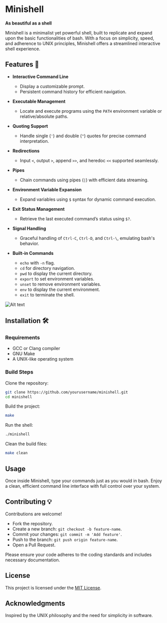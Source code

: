 # Minishell  
**As beautiful as a shell**  

Minishell is a minimalist yet powerful shell, built to replicate and expand upon the basic functionalities of bash. With a focus on simplicity, speed, and adherence to UNIX principles, Minishell offers a streamlined interactive shell experience.

## Features 🧩
- **Interactive Command Line**  
  - Display a customizable prompt.  
  - Persistent command history for efficient navigation.  

- **Executable Management**  
  - Locate and execute programs using the `PATH` environment variable or relative/absolute paths.  

- **Quoting Support**  
  - Handle single (`'`) and double (`"`) quotes for precise command interpretation.  

- **Redirections**  
  - Input `<`, output `>`, append `>>`, and heredoc `<<` supported seamlessly.  

- **Pipes**  
  - Chain commands using pipes (`|`) with efficient data streaming.  

- **Environment Variable Expansion**  
  - Expand variables using `$` syntax for dynamic command execution.  

- **Exit Status Management**  
  - Retrieve the last executed command’s status using `$?`.  

- **Signal Handling**  
  - Graceful handling of `Ctrl-C`, `Ctrl-D`, and `Ctrl-\`, emulating bash's behavior.  

- **Built-in Commands**  
  - `echo` with `-n` flag.  
  - `cd` for directory navigation.  
  - `pwd` to display the current directory.  
  - `export` to set environment variables.  
  - `unset` to remove environment variables.  
  - `env` to display the current environment.  
  - `exit` to terminate the shell.

![Alt text](https://github.com/amirkhanyan11/minishell/blob/master/img/img1.png)

## Installation 🛠️

### Requirements  
- GCC or Clang compiler  
- GNU Make  
- A UNIX-like operating system  

### Build Steps  
Clone the repository:  
```bash  
git clone https://github.com/yourusername/minishell.git  
cd minishell  
```  

Build the project:  
```bash  
make  
```  

Run the shell:  
```bash  
./minishell  
```  

Clean the build files:  
```bash  
make clean  
```  

## Usage  
Once inside Minishell, type your commands just as you would in bash. Enjoy a clean, efficient command line interface with full control over your system.  

## Contributing 💡
Contributions are welcome!  
- Fork the repository.  
- Create a new branch: `git checkout -b feature-name`.  
- Commit your changes: `git commit -m 'Add feature'`.  
- Push to the branch: `git push origin feature-name`.  
- Open a Pull Request.  

Please ensure your code adheres to the coding standards and includes necessary documentation.  

## License  
This project is licensed under the [MIT License](LICENSE).  

## Acknowledgments  
Inspired by the UNIX philosophy and the need for simplicity in software.  
